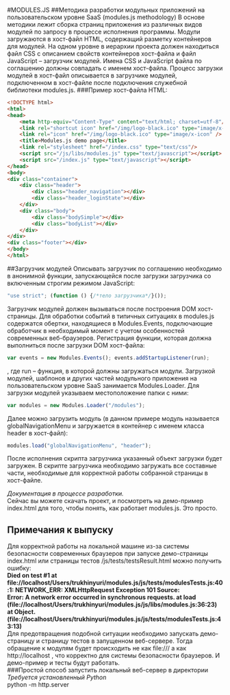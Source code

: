 #MODULES.JS
##Методика разработки модульных приложений на пользовательском уровне SaaS (modules.js methodology)
В основе методики лежит сборка страниц приложения из различных видов модулей по запросу в процессе исполнения программы.
Модули загружаются в хост-файл HTML, содержащий разметку контейнеров для модулей.
На одном уровне в иерархии проекта должен находиться файл CSS с описанием свойств контейнеров хост-файла и файл
JavaScript – загрузчик модулей. Имена CSS и JavaScript файла по соглашению должны совпадать с именем хост-файла.
Процесс загрузки модулей в хост-файл описывается в загрузчике модулей, подключенном в хост-файле после подключения
служебной библиотеки modules.js.
###Пример хост-файла HTML:
```html
<!DOCTYPE html>
<html>
<head>
    <meta http-equiv="Content-Type" content="text/html; charset=utf-8"/>
    <link rel="shortcut icon" href="/img/logo-black.ico" type="image/x-icon" />
    <link rel="icon" href="/img/logo-black.ico" type="image/x-icon" />
    <title>Modules.js demo page</title>
    <link rel="stylesheet" href="/index.css" type="text/css"/>
    <script src="/js/libs/modules.js" type="text/javascript"></script>
    <script src="/index.js" type="text/javascript"></script>
</head>
<body>
<div class="container">
    <div class="header">
        <div class="header_navigation"></div>
        <div class="header_loginState"></div>
    </div>
    <div class="body">
        <div class="bodySimple"></div>
        <div class="bodyList"></div>
    </div>
</div>
<div class="footer"></div>
</body>
</html>
```
##Загрузчик модулей
Описывать загрузчик по соглашению необходимо в анонимной функции, запускающeйся после загрузки загрузчика со включенным строгим режимом JavaScript:
```javascript
"use strict"; (function () {/*тело загрузчика*/}());
```
Загрузчик модулей должен вызываться после построения DOM хост-страницы. Для обработки событий в типичных ситуациях в modules.js содержатся обертки, находящиеся в Modules.Events, подключающие обработчик в необходимый момент с учетом особенностей современных веб-браузеров. Регистрация функции, которая должна выполниться после загрузки DOM хост-файла:
```javascript
var events = new Modules.Events(); events.addStartupListener(run);
```
, где run – функция, в которой должны загружаться модули.
Загрузкой модулей, шаблонов и других частей модульного приложения на пользовательском уровне SaaS занимается Modules.Loader. 
Для загрузки модулей указываем местоположение папки с ними:
```javascript
var modules = new Modules.Loader("/modules");
```
Далее можно загрузить модуль (в данном примере модуль называется globalNavigationMenu и загружается в контейнер с именем класса header в хост-файл):
```javascript
modules.load("globalNavigationMenu", "header");
```
После исполнения скрипта загрузчика указанный объект загрузки будет загружен. В скрипте загрузчика необходимо загружать все составные части, необходимые для корректной работы собранной страницы в хост-файле.

*Документация в процессе разработки.*   
Сейчас вы можете скачать проект, и посмотреть на демо-пример index.html для того, чтобы понять, как работает modules.js. Это просто.
## Примечания к выпуску
Для корректной работы на локальной машине из-за системы безопасности современных браузеров при запуске демо-страницы index.html или страницы тестов /js/tests/testsResult.html можно получить ошибку:  
**Died on test #1     at file://localhost/Users/trukhinyuri/modules.js/js/tests/modulesTests.js:40:1: NETWORK_ERR: XMLHttpRequest Exception 101
Source: 	
Error: A network error occurred in synchronous requests.
    at load (file://localhost/Users/trukhinyuri/modules.js/js/libs/modules.js:36:23)
    at Object.<anonymous> (file://localhost/Users/trukhinyuri/modules.js/js/tests/modulesTests.js:43:13)**  
 Для предотвращения подобной ситуации необходимо запускать демо-страницу и страницу тестов в запущенном веб-сервере. Тогда обращение к модулям будет происходить не как file:/// а как http://localhost , что корректно для системы безопасности браузеров. И демо-пример и тесты будут работать.    
###Простой способ запустить локальный веб-сервер в директории
*Требуется установленный Python*  
python -m http.server